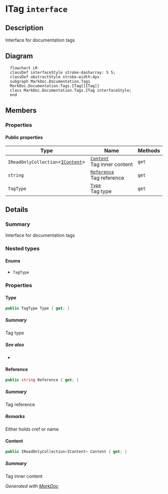 # ITag `interface`

## Description
Interface for documentation tags

## Diagram
```mermaid
  flowchart LR
  classDef interfaceStyle stroke-dasharray: 5 5;
  classDef abstractStyle stroke-width:4px
  subgraph MarkDoc.Documentation.Tags
  MarkDoc.Documentation.Tags.ITag[[ITag]]
  class MarkDoc.Documentation.Tags.ITag interfaceStyle;
  end
```

## Members
### Properties
#### Public  properties
| Type | Name | Methods |
| --- | --- | --- |
| `IReadOnlyCollection`&lt;[`IContent`](./IContent.md)&gt; | [`Content`](#content)<br>Tag inner content | `get` |
| `string` | [`Reference`](#reference)<br>Tag reference | `get` |
| `TagType` | [`Type`](#type)<br>Tag type | `get` |

## Details
### Summary
Interface for documentation tags

### Nested types
#### Enums
 - `TagType`

### Properties
#### Type
```csharp
public TagType Type { get; }
```
##### Summary
Tag type

##### See also
 - 

#### Reference
```csharp
public string Reference { get; }
```
##### Summary
Tag reference

##### Remarks
Either holds cref or name

#### Content
```csharp
public IReadOnlyCollection<IContent> Content { get; }
```
##### Summary
Tag inner content

*Generated with* [*MarkDoc*](https://github.com/hailstorm75/MarkDoc.Core)

